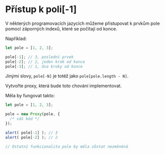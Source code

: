 
# Přístup k poli[-1]

V některých programovacích jazycích můžeme přistupovat k prvkům pole pomocí záporných indexů, které se počítají od konce.

Například:

```js
let pole = [1, 2, 3];

pole[-1]; // 3, poslední prvek
pole[-2]; // 2, jeden krok od konce
pole[-3]; // 1, dva kroky od konce
```

Jinými slovy, `pole[-N]` je totéž jako `pole[pole.length - N]`.

Vytvořte proxy, která bude toto chování implementovat.

Měla by fungovat takto:

```js
let pole = [1, 2, 3];

pole = new Proxy(pole, {
  /* váš kód */
});

alert( pole[-1] ); // 3
alert( pole[-2] ); // 2

// Ostatní funkcionalita pole by měla zůstat nezměněná
```
